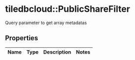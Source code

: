 # tiledbcloud::PublicShareFilter

Query parameter to get array metadatas
## Properties
Name | Type | Description | Notes
------------ | ------------- | ------------- | -------------


